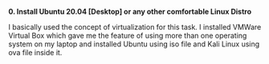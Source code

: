 **0. Install Ubuntu 20.04 [Desktop] or any other comfortable Linux Distro**

I basically used the concept of virtualization for this task. I installed VMWare Virtual Box which gave me the feature of using more than one operating system on my laptop and installed Ubuntu using iso file and Kali Linux using ova file inside it.
